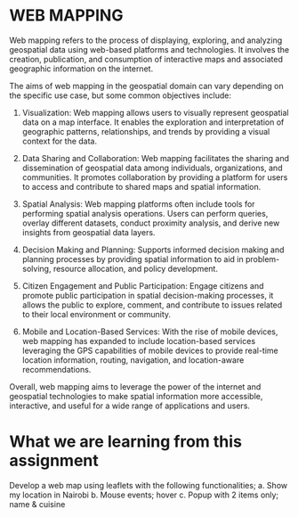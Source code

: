 # WEB MAPPING 
Web mapping refers to the process of displaying, exploring, and analyzing geospatial data using web-based platforms and technologies. It involves the creation, publication, and consumption of interactive maps and associated geographic information on the internet.

The aims of web mapping in the geospatial domain can vary depending on the specific use case, but some common objectives include:

1. Visualization: Web mapping allows users to visually represent geospatial data on a map interface. It enables the exploration and interpretation of geographic patterns, relationships, and trends by providing a visual context for the data.

2. Data Sharing and Collaboration: Web mapping facilitates the sharing and dissemination of geospatial data among individuals, organizations, and communities. It promotes collaboration by providing a platform for users to access and contribute to shared maps and spatial information.

3. Spatial Analysis: Web mapping platforms often include tools for performing spatial analysis operations. Users can perform queries, overlay different datasets, conduct proximity analysis, and derive new insights from geospatial data layers.

4. Decision Making and Planning: Supports informed decision making and planning processes by providing spatial information to aid in problem-solving, resource allocation, and policy development. 
5. Citizen Engagement and Public Participation:  Engage citizens and promote public participation in spatial decision-making processes, it allows the public to explore, comment, and contribute to issues related to their local environment or community.

6. Mobile and Location-Based Services: With the rise of mobile devices, web mapping has expanded to include location-based services leveraging the GPS capabilities of mobile devices to provide real-time location information, routing, navigation, and location-aware recommendations.

Overall, web mapping aims to leverage the power of the internet and geospatial technologies to make spatial information more accessible, interactive, and useful for a wide range of applications and users.
# What we are learning from this assignment
Develop a web map using leaflets with the following functionalities;
a. Show my location in Nairobi
b. Mouse events; hover
c. Popup with 2 items only; name &amp; cuisine
